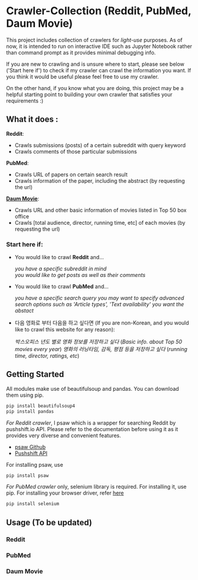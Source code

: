# Crawler-Collection (Reddit, PubMed, Daum Movie)

This project includes collection of crawlers for _light-use_ purposes. 
As of now, it is intended to run on interactive IDE such as Jupyter Notebook rather than command prompt as it provides 
minimal debugging info. 

If you are new to crawling and is unsure where to start, please see below ('Start here if') to check if my crawler can crawl the information you want. If you think it would be useful please feel free to use my crawler.

On the other hand, if you know what you are doing, this project may be a helpful starting point to building your own crawler that satisfies your requirements :) 


## What it does :

__Reddit__: 
* Crawls submissions (posts) of a certain subreddit with query keyword
* Crawls comments of those particular submissions 
  
__PubMed__:
* Crawls URL of papers on certain search result
* Crawls information of the paper, including the abstract (by requesting the url) 

[__Daum Movie__](http://movie.daum.net):
* Crawls URL and other basic information of movies listed in Top 50 box office 
* Crawls [total audience, director, running time, etc] of each movies (by requesting the url)

### Start here if:
* You would like to crawl __Reddit__ and...

   _you have a specific subreddit in mind_  
   _you would like to get posts as well as their comments_
 
 * You would like to crawl __PubMed__ and... 
 
   _you have a specific search query_
   _you may want to specify advanced search options such as 'Article types', 'Text availability'_
   _you want the abstact_
 
 * 다음 영화로 부터 다음을 하고 싶다면 (If you are non-Korean, and you would like to crawl this website for any reason): 
 
   _박스오피스 년도 별로 영화 정보를 저장하고 싶다_ (_Basic info. about Top 50 movies every year_)
   _영화의 러닝타임, 감독, 평점 등을 저장하고 싶다_ (_running time, director, ratings, etc_) 
  
## Getting Started 

All modules make use of beautifulsoup and pandas. You can download them using pip.
```bash
pip install beautifulsoup4
pip install pandas
```


_For Reddit crawler_, I psaw which is a wrapper for searching Reddit by pushshift.io API. Please refer to the documentation before using it as it provides very diverse and convenient features. 
 * [psaw Github](https://github.com/dmarx/psaw)
 * [Pushshift API](https://github.com/pushshift/api)
 
 For installing psaw, use 
 ```bash
pip install psaw
```

_For PubMed crawler_ only, selenium library is required. For installing it, use pip. For installing your browser driver, refer [here](https://pypi.org/project/selenium/)
```bash
pip install selenium
```

## Usage (To be updated)
### Reddit
### PubMed
### Daum Movie
